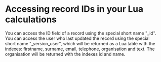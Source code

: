 # Accessing record IDs in your Lua calculations
You can access the ID field of a record using the special short name "_id".
You can access the user who last updated the record using the special short name "_version_user", which will be returned as a Lua table with the indexes: firstname, surname, email, telephone, organisation and text. The organisation will be returned with the indexes id and name.
